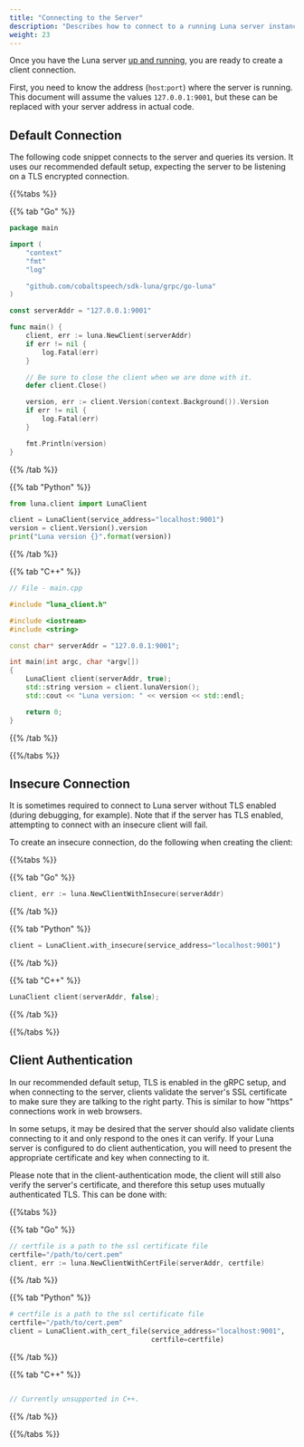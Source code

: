 ```yaml
---
title: "Connecting to the Server"
description: "Describes how to connect to a running Luna server instance."
weight: 23
---
```


Once you have the Luna server [up and running](../../getting-started),
you are ready to create a client connection.

<!--more-->

First, you need to know the address (`host`:`port`) where the server is
running. This document will assume the values `127.0.0.1:9001`, but
these can be replaced with your server address in actual code.

## Default Connection

The following code snippet connects to the server and queries its version.  It uses our recommended 
default setup, expecting the server to be listening on a TLS encrypted connection.

{{%tabs %}}

{{% tab "Go" %}}
``` go
package main

import (
	"context"
	"fmt"
	"log"

	"github.com/cobaltspeech/sdk-luna/grpc/go-luna"
)

const serverAddr = "127.0.0.1:9001"

func main() {
	client, err := luna.NewClient(serverAddr)
	if err != nil {
		log.Fatal(err)
	}

	// Be sure to close the client when we are done with it.
	defer client.Close()

	version, err := client.Version(context.Background()).Version
	if err != nil {
		log.Fatal(err)
	}

	fmt.Println(version)
}
```
{{% /tab %}}

{{% tab "Python" %}}
``` python
from luna.client import LunaClient

client = LunaClient(service_address="localhost:9001")
version = client.Version().version
print("Luna version {}".format(version))
```
{{% /tab %}}

{{% tab "C++" %}}
``` c++
// File - main.cpp

#include "luna_client.h"

#include <iostream>
#include <string>

const char* serverAddr = "127.0.0.1:9001";

int main(int argc, char *argv[])
{
	LunaClient client(serverAddr, true);
	std::string version = client.lunaVersion();
	std::cout << "Luna version: " << version << std::endl;

	return 0;
}

```
{{% /tab %}}

{{%/tabs %}}


## Insecure Connection

It is sometimes required to connect to Luna server without TLS enabled 
(during debugging, for example). Note that if the server has TLS enabled,
attempting to connect with an insecure client will fail.

To create an insecure connection, do the following when creating the client:

{{%tabs %}}

{{% tab "Go" %}}
``` go
client, err := luna.NewClientWithInsecure(serverAddr)
```
{{% /tab %}}

{{% tab "Python" %}}
``` python
client = LunaClient.with_insecure(service_address="localhost:9001")
```
{{% /tab %}}

{{% tab "C++" %}}
``` c++
LunaClient client(serverAddr, false);
```
{{% /tab %}}

{{%/tabs %}}

## Client Authentication

In our recommended default setup, TLS is enabled in the gRPC setup, and when
connecting to the server, clients validate the server's SSL certificate to make
sure they are talking to the right party.  This is similar to how "https"
connections work in web browsers.

In some setups, it may be desired that the server should also validate clients
connecting to it and only respond to the ones it can verify. If your Luna
server is configured to do client authentication, you will need to present the
appropriate certificate and key when connecting to it.

Please note that in the client-authentication mode, the client will still also
verify the server's certificate, and therefore this setup uses mutually
authenticated TLS. This can be done with:

{{%tabs %}}

{{% tab "Go" %}}
``` go
// certfile is a path to the ssl certificate file
certfile="/path/to/cert.pem"
client, err := luna.NewClientWithCertFile(serverAddr, certfile)
```
{{% /tab %}}

{{% tab "Python" %}}
``` python
# certfile is a path to the ssl certificate file
certfile="/path/to/cert.pem"
client = LunaClient.with_cert_file(service_address="localhost:9001",
                                   certfile=certfile)
```
{{% /tab %}}

{{% tab "C++" %}}
``` c++

// Currently unsupported in C++.

```
{{% /tab %}}

{{%/tabs %}}
